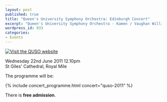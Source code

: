 ```yaml
---
layout: post
published: true
title: "Queen's University Symphony Orchestra: Edinburgh Concert"
excerpt: "Queen's University Symphony Orchestra - Kamen / Vaughan Williams / Tchaikovsky / Hardiman - 12:10, Wednesday, 22 June 2011 - St Giles' Cathedral - Free Admission"
wordpress_id: 933
categories:
- Events
---
```


[![Visit the QUSO website](http://eums.eusa.ed.ac.uk/wp-content/uploads/images/w620/posters/quso_poster01.jpg)](http://quso.webs.com/concerts.html)

<p class="hero">
Wednesday 22nd June 2011 12.10pm<br>
St Giles' Cathedral, Royal Mile
</p>

The programme will be:

{% include concert_programme.html concert="quso-2011" %}

There is **free admission**.
